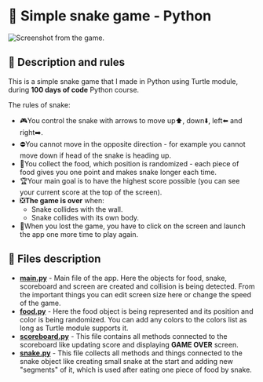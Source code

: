 # 🐍 Simple snake game - Python
![Screenshot from the game.](https://github.com/Pawelo112/Simple-snake-game-in-Python/assets/121107616/73b78187-7075-47e6-a0d7-ac1307deae7e)

## 📖 Description and rules
This is a simple snake game that I made in Python using Turtle module, during **100 days of code** Python course.

The rules of snake:
+ 🎮You control the snake with arrows to move up⬆️, down⬇️, left⬅️ and right➡️.
+ ⛔You cannot move in the opposite direction - for example you cannot move down if head of the snake is heading up.
+ 🍎You collect the food, which position is randomized - each piece of food gives you one point and makes snake longer each time.
+ 🏆Your main goal is to have the highest score possible (you can see your current score at the top of the screen).
+ ❎**The game is over** when:
  + Snake collides with the wall.
  + Snake collides with its own body.
+ 🔁When you lost the game, you have to click on the screen and launch the app one more time to play again.

## 📁 Files description
+ **[main.py](https://github.com/Pawelo112/Simple-snake-game-in-Python/blob/main/main.py)** - Main file of the app. Here the objects for food, snake, scoreboard and screen are created and collision is being detected. From the important things you can edit screen size here or change the speed of the game.
+ **[food.py](https://github.com/Pawelo112/Simple-snake-game-in-Python/blob/main/food.py)** - Here the food object is being represented and its position and color is being randomized. You can add any colors to the colors list as long as Turtle module supports it.
+ **[scoreboard.py](https://github.com/Pawelo112/Simple-snake-game-in-Python/blob/main/scoreboard.py)** - This file contains all methods connected to the scoreboard like updating score and displaying **GAME OVER** screen.
+ **[snake.py](https://github.com/Pawelo112/Simple-snake-game-in-Python/blob/main/snake.py)** - This file collects all methods and things connected to the snake object like creating small snake at the start and adding new "segments" of it, which is used after eating one piece of food by snake.
